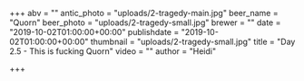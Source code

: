 +++
abv = ""
antic_photo = "uploads/2-tragedy-main.jpg"
beer_name = "Quorn"
beer_photo = "uploads/2-tragedy-small.jpg"
brewer = ""
date = "2019-10-02T01:00:00+00:00"
publishdate = "2019-10-02T01:00:00+00:00"
thumbnail = "uploads/2-tragedy-small.jpg"
title = "Day 2.5 - This is fucking Quorn"
video = ""
author = "Heidi"

+++
